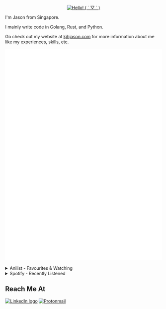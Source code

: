 <div align="center">
  <p>
    <a href="https://git.io/typing-svg">
      <img src="https://readme-typing-svg.demolab.com/?font=Fira+Code&size=30&pause=100&vCenter=true&width=435&lines=Hello!%20(%20%C2%B4%20%E2%96%BD%20`%20)" alt="Hello! ( ´ ▽ ` )">
    </a>
  </p>
</div>

I'm Jason from Singapore.

I mainly write code in Golang, Rust, and Python.

Go check out my website at [kjhjason.com](https://kjhjason.com) for more information about me like my experiences, skills, etc.

![GitHub Metrics](https://github.com/KJHJason/KJHJason/blob/main/metrics/github-metrics.svg)

<details>
  <summary>Anilist - Favourites & Watching</summary>

  [![Anilist Metrics](https://github.com/KJHJason/KJHJason/blob/main/metrics/anilist-metrics.svg)](https://anilist.co/user/Dratornic/)
</details>

<details>
  <summary>Spotify - Recently Listened</summary>

  [![Spotify Metrics](https://github.com/KJHJason/KJHJason/blob/main/metrics/spotify-metrics.svg)](https://open.spotify.com/user/emylivcwcx7k00d4qp1ntb3fy)
</details>

## Reach Me At

[![LinkedIn logo](https://img.shields.io/badge/Jason%20Kuan-%230077B5.svg?style=for-the-badge&logo=linkedin&logoColor=white)](https://www.linkedin.com/in/kjhjason/)
[![Protonmail](https://img.shields.io/badge/contact@kjhjason.com-8B89CC?style=for-the-badge&logo=protonmail&logoColor=white)](mailto:contact@kjhjason.com)
